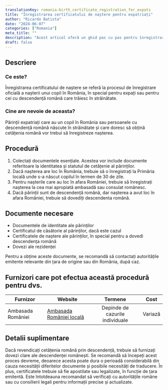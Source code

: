 ```yaml
---
translationKey: romania-birth_certificate_registration_for_expats
title: "Înregistrarea certificatului de naștere pentru expatriați"
author: "Ricardo Batista"
date: "2024-06-07"
categories: ["Romania"]
meta_title: ""
description: "Acest articol oferă un ghid pas cu pas pentru înregistrarea certificatului de naștere pentru expatriații din România."
draft: false
---
```


## Descriere
### Ce este?
Înregistrarea certificatului de naștere se referă la procesul de înregistrare oficială a nașterii unui copil în România, în special pentru expați sau pentru cei cu descendență română care trăiesc în străinătate.
### Cine are nevoie de aceasta?
Părinții expatriați care au un copil în România sau persoanele cu descendență română născute în străinătate și care doresc să obțină cetățenia română vor trebui să înregistreze nașterea.

## Procedură
1. Colectați documentele esențiale. Acestea vor include documente referitoare la identitatea și statutul de cetățenie al părinților.
2. Dacă nașterea are loc în România, trebuie să o înregistrați la Primăria locală unde s-a născut copilul în termen de 30 de zile.
3. Pentru nașterile care au loc în afara României, trebuie să înregistrați nașterea la cea mai apropiată ambasadă sau consulat românesc.
4. Dacă părinții sunt de descendență română, dar nașterea a avut loc în afara României, trebuie să dovediți descendenta română.

## Documente necesare
- Documentele de identitate ale părinților
- Certificatul de căsătorie al părinților, dacă este cazul
- Certificatele de naștere ale părinților, în special pentru a dovedi descendența română
- Dovezi ale rezidenței

Pentru a obține aceste documente, se recomandă să contactați autoritățile emitente relevante din țara de origine sau din România, după caz.

## Furnizori care pot efectua această procedură pentru dvs.

| Furnizor        |     Website     |     Termene    |       Cost      |
| --------------- | --------------- |  :-------------: | :-------------: |
| Ambasada României      |  [Ambasada României locală](https://www.mae.ro/en/romanian-missions)       |      Depinde de cazurile individuale      |        Variază       |

## Detalii suplimentare
Dacă revendicați cetățenia română prin descendență, trebuie să furnizați dovezi clare ale descendenței românești. Se recomandă să începeți acest proces devreme, deoarece acesta poate dura o perioadă considerabilă din cauza necesității diferitelor documente și posibile necesități de traducere. În plus, certificatele trebuie să fie apostilate sau legalizate, în funcție de țara emitentă. Este întotdeauna recomandat să verificați cu autoritățile române sau cu consilierii legali pentru informații precise și actualizate.
